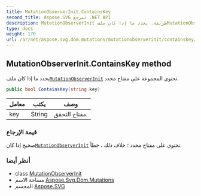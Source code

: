 ```yaml
---
title: MutationObserverInit.ContainsKey
second_title: Aspose.SVG لمرجع .NET API
description: MutationObserverInit طريقة. يحدد ما إذا كان ملفMutationObserverInit تحتوي المجموعة على مفتاح محدد.
type: docs
weight: 170
url: /ar/net/aspose.svg.dom.mutations/mutationobserverinit/containskey/
---
```

## MutationObserverInit.ContainsKey method

يحدد ما إذا كان ملف[`MutationObserverInit`](../) تحتوي المجموعة على مفتاح محدد.

```csharp
public bool ContainsKey(string key)
```

| معامل | يكتب | وصف |
| --- | --- | --- |
| key | String | مفتاح التحقق. |

### قيمة الإرجاع

صحيح إذا كان[`MutationObserverInit`](../) تحتوي على مفتاح محدد ؛ خلاف ذلك ، خطأ.

### أنظر أيضا

* class [MutationObserverInit](../)
* مساحة الاسم [Aspose.Svg.Dom.Mutations](../../mutationobserverinit/)
* المجسم [Aspose.SVG](../../../)


